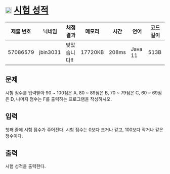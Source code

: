 # <img width="20px"  src="https://d2gd6pc034wcta.cloudfront.net/tier/1.svg" class="solvedac-tier"> [시험 성적](https://www.acmicpc.net/problem/9498) 

| 제출 번호 | 닉네임 | 채점 결과 | 메모리 | 시간 | 언어 | 코드 길이 |
|---|---|---|---|---|---|---|
|57086579|jbin3031|맞았습니다!! |17720KB|208ms|Java 11|513B|

## 문제
<p>시험 점수를 입력받아 90 ~ 100점은 A, 80 ~ 89점은 B, 70 ~ 79점은 C, 60 ~ 69점은 D, 나머지 점수는 F를 출력하는 프로그램을 작성하시오.</p>

## 입력
<p>첫째 줄에 시험 점수가 주어진다. 시험 점수는 0보다 크거나 같고, 100보다 작거나 같은 정수이다.</p>

## 출력
<p>시험 성적을 출력한다.</p>

